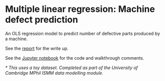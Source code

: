 # Multiple linear regression: Machine defect prediction

An OLS regression model to predict number of defective parts produced by a machine. 

See the [report](https://github.com/oliverlambson/machine_defects_linear_regression/blob/master/REPORT_machine_defects.pdf) for the write up.

See the [Jupyter notebook](https://github.com/oliverlambson/machine_defects_linear_regression/blob/master/machine_defects.ipynb) for the code and walkthrough comments.

*\* This uses a toy dataset. Completed as part of the University of Cambridge MPhil ISMM data modelling module.*
